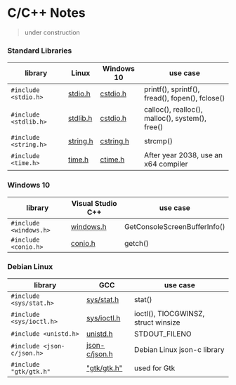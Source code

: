 # C/C++ Notes

> under construction

### Standard Libraries

| library | Linux | Windows 10 |  use case |
| --- | --- | --- | --- |
| ```#include <stdio.h>``` | [stdio.h](http://man7.org/linux/man-pages/man3/stdio.3.html) | [cstdio.h](https://docs.microsoft.com/en-us/cpp/standard-library/cstdio?view=vs-2019) | printf(), sprintf(), fread(), fopen(), fclose() |
| ```#include <stdlib.h>``` | [stdlib.h](http://man7.org/linux/man-pages/man0/stdlib.h.0p.html) | [cstdio.h](https://docs.microsoft.com/en-us/cpp/standard-library/cstdlib?view=vs-2019) | calloc(), realloc(), malloc(), system(), free() |
| ```#include <string.h>``` | [string.h](http://man7.org/linux/man-pages/man0/string.h.0p.html) | [cstring.h](https://docs.microsoft.com/en-us/cpp/standard-library/cstring?view=vs-2019) | strcmp() |
| ```#include <time.h>``` | [time.h](http://man7.org/linux/man-pages/man0/time.h.0p.html) | [ctime.h](https://docs.microsoft.com/en-us/cpp/standard-library/ctime?view=vs-2019) | After year 2038, use an x64 compiler |

### Windows 10

| library | Visual Studio C++ | use case |
| --- | --- | --- |
| ```#include <windows.h>``` | [windows.h](https://en.wikipedia.org/wiki/Windows.h) | GetConsoleScreenBufferInfo() |
| ```#include <conio.h>``` | [conio.h](https://en.wikipedia.org/wiki/Conio.h) | getch() |

### Debian Linux

| library | GCC | use case |
| --- | --- | --- |
| ```#include <sys/stat.h>``` | [sys/stat.h](http://man7.org/linux/man-pages/man0/sys_stat.h.0p.html) | stat() |
| ```#include <sys/ioctl.h>``` | [sys/ioctl.h](http://man7.org/linux/man-pages/man2/ioctl.2.html) | ioctl(), TIOCGWINSZ, struct winsize |
| ```#include <unistd.h>``` | [unistd.h](http://man7.org/linux/man-pages/man0/unistd.h.0p.html) | STDOUT_FILENO |
| ```#include <json-c/json.h>``` | [json-c/json.h](http://json-c.github.io/json-c/json-c-0.13.1/doc/html/files.html) | Debian Linux json-c library |
| ```#include "gtk/gtk.h"``` | ["gtk/gtk.h"](https://developer.gnome.org/gtk3/stable/) | used for Gtk |
